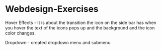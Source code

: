 # Webdesign-Exercises

Hover Effects - It is about the transition the icon on the side bar has when you hover the text of the icons pops up and the background and the icon color changes.

Dropdown - created dropdown menu and submenu
